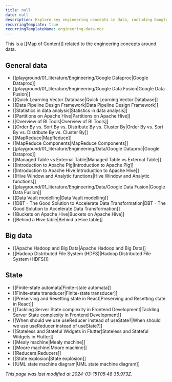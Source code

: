 ```yaml
---
title: null
date: null
description: Explore key engineering concepts in data, including Google Dataproc, Apache Hive, data pipelines, and big data tools like Hadoop, to enhance your understanding of data processing and state management.
recurringTemplate: true
recurringTemplateName: engineering-data-moc
---
```


This is a [[Map of Content]] related to the engineering concepts around data.

## General data

- [[playground/01_literature/Engineering/Google Dataproc|Google Dataproc]]
- [[playground/01_literature/Engineering/Google Data Fusion|Google Data Fusion]]
- [[Quick Learning Vector Database|Quick Learning Vector Database]]
- [[Data Pipeline Design Framework|Data Pipeline Design Framework]]
- [[Statistics in data analysis|Statistics in data analysis]]
- [[Partitions on Apache Hive|Partitions on Apache Hive]]
- [[Overview of BI Tools|Overview of BI Tools]]
- [[Order By vs. Sort By vs. Distribute By vs. Cluster By|Order By vs. Sort By vs. Distribute By vs. Cluster By]]
- [[MapReduce|MapReduce]]
- [[MapReduce Components|MapReduce Components]]
- [[playground/01_literature/Engineering/Data/Google Dataproc|Google Dataproc]]
- [[Managed Table vs External Table|Managed Table vs External Table]]
- [[Introduction to Apache Pig|Introduction to Apache Pig]]
- [[Introduction to Apache Hive|Introduction to Apache Hive]]
- [[Hive Window and Analytic functions|Hive Window and Analytic functions]]
- [[playground/01_literature/Engineering/Data/Google Data Fusion|Google Data Fusion]]
- [[Data Vault modelling|Data Vault modelling]]
- [[DBT - The Good Solution to Accelerate Data Transformation|DBT - The Good Solution to Accelerate Data Transformation]]
- [[Buckets on Apache Hive|Buckets on Apache Hive]]
- [[Behind a Hive table|Behind a Hive table]]

## Big data

- [[Apache Hadoop and Big Data|Apache Hadoop and Big Data]]
- [[Hadoop Distributed File System (HDFS)|Hadoop Distributed File System (HDFS)]]

## State

- [[Finite-state automata|Finite-state automata]]
- [[Finite-state transducer|Finite-state transducer]]
- [[Preserving and Resetting state in React|Preserving and Resetting state in React]]
- [[Tackling Server State complexity in Frontend Development|Tackling Server State complexity in Frontend Development]]
- [[When should we use useReducer instead of useState?|When should we use useReducer instead of useState?]]
- [[Stateless and Stateful Widgets in Flutter|Stateless and Stateful Widgets in Flutter]]
- [[Mealy machine|Mealy machine]]
- [[Moore machine|Moore machine]]
- [[Reducers|Reducers]]
- [[State explosion|State explosion]]
- [[UML state machine diagram|UML state machine diagram]]


*This page was last modified at 2024-03-15T05:48:35.973Z*.

